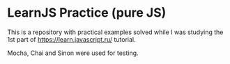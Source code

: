 # LearnJS Practice (pure JS)

This is a repository with practical examples solved while I was studying the 1st part of https://learn.javascript.ru/ tutorial.

Mocha, Chai and Sinon were used for testing.
